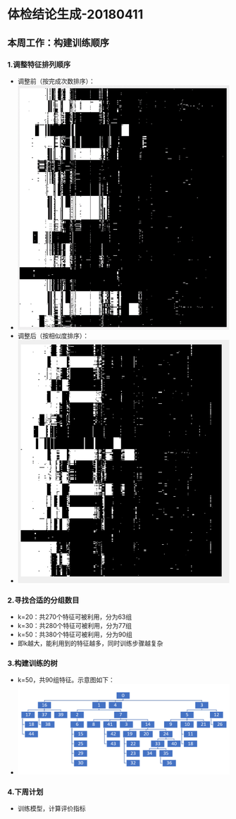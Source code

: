 # 体检结论生成-20180411

## 本周工作：构建训练顺序

### 1.调整特征排列顺序

* 调整前（按完成次数排序）：
* ![](https://github.com/WindsOfWinter/picture/blob/master/previous.png)
* 调整后（按相似度排序）：
* ![](https://github.com/WindsOfWinter/picture/blob/master/after.png)

### 2.寻找合适的分组数目
* k=20：共270个特征可被利用，分为63组
* k=30：共280个特征可被利用，分为77组
* k=50：共380个特征可被利用，分为90组
* 即k越大，能利用到的特征越多，同时训练步骤越复杂

### 3.构建训练的树
* k=50，共90组特征。示意图如下：
* ![](https://github.com/WindsOfWinter/picture/blob/master/tree.png)

### 4.下周计划
* 训练模型，计算评价指标

